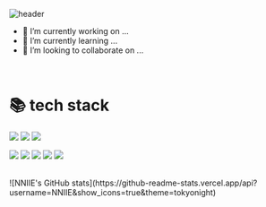 ![header](https://capsule-render.vercel.app/api?type=waving&color=auto&height=180&section=header&text=Welcome&fontSize=70)

- 🔭 I’m currently working on ...
- 🌱 I’m currently learning ...
- 👯 I’m looking to collaborate on ...
<br>


<div aligh="center"><h1>📚 tech stack</h1></div>

<img src="https://img.shields.io/badge/java-007396?style=for-the-badge&logo=java&logoColor=white"> <img src="https://img.shields.io/badge/javascript-F7DF1E?style=for-the-badge&logo=javascript&logoColor=black"> <img src="https://img.shields.io/badge/python-3776AB?style=for-the-badge&logo=python&logoColor=white"> 
  
<img src="https://img.shields.io/badge/spring-6DB33F?style=for-the-badge&logo=spring&logoColor=white"> <img src="https://img.shields.io/badge/flask-000000?style=for-the-badge&logo=flask&logoColor=white"> <img src="https://img.shields.io/badge/mysql-4479A1?style=for-the-badge&logo=mysql&logoColor=white"> <img src="https://img.shields.io/badge/amazonaws-232F3E?style=for-the-badge&logo=amazonaws&logoColor=white"> <img src="https://img.shields.io/badge/github-181717?style=for-the-badge&logo=github&logoColor=white">

<br>

<div>
![NNIIE's GitHub stats](https://github-readme-stats.vercel.app/api?username=NNIIE&show_icons=true&theme=tokyonight)
</div>

